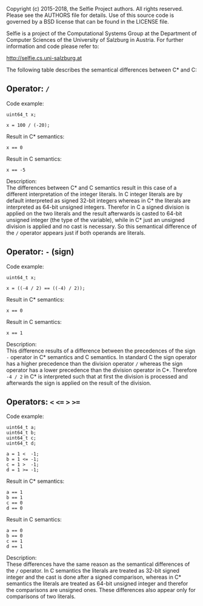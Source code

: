 Copyright (c) 2015-2018, the Selfie Project authors. All rights reserved. Please see the AUTHORS file for details. Use of this source code is governed by a BSD license that can be found in the LICENSE file.

Selfie is a project of the Computational Systems Group at the Department of Computer Sciences of the University of Salzburg in Austria. For further information and code please refer to:

http://selfie.cs.uni-salzburg.at

The following table describes the semantical differences between C\* and C:  

## Operator: `/` 

Code example:  

```  
uint64_t x;

x = 100 / (-20);
```

Result in C\* semantics:

`x == 0`

Result in C semantics:

`x == -5`

Description:  
The differences between C\* and C semantics result in this case of a different interpretation of the integer literals. In C integer literals are by default interpreted as signed 32-bit integers whereas in C\* the literals are interpreted as 64-bit unsigned integers. Therefor in C a signed division is applied on the two literals and the result afterwards is casted to 64-bit unsigned integer (the type of the variable), while in C\* just an unsigned division is applied and no cast is necessary. So this semantical difference of the `/` operator appears just if both operands are literals.

## Operator: `-` (sign)

Code example:

```
uint64_t x;

x = ((-4 / 2) == ((-4) / 2));
```

Result in C\* semantics:

`x == 0`

Result in C semantics:

`x == 1`

Description:  
This difference results of a difference between the precedences of the sign `-` operator in C\* semantics and C semantics. In standard C the sign operator has a higher precedence than the division operator `/` whereas the sign operator has a lower precedence than the division operator in C\*. Therefore `-4 / 2` in C\* is interpreted such that at first the division is processed and afterwards the sign is applied on the result of the division.  

## Operators: `<` `<=` `>` `>=`

Code example:  

```  
uint64_t a;
uint64_t b;
uint64_t c;
uint64_t d;

a = 1 <  -1;
b = 1 <= -1;
c = 1 >  -1;
d = 1 >= -1;
```

Result in C\* semantics:

```
a == 1
b == 1
c == 0
d == 0
```

Result in C semantics:

```
a == 0
b == 0
c == 1
d == 1
```

Description:  
These differences have the same reason as the semantical differences of the `/` operator. In C semantics the literals are treated as 32-bit signed integer and the cast is done after a signed comparison, whereas in C\* semantics the literals are treated as 64-bit unsigned integer and therefor the comparisons are unsigned ones. These differences also appear only for comparisons of two literals.